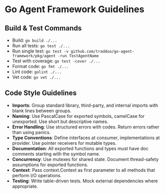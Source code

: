 # Go Agent Framework Guidelines

## Build & Test Commands
- Build: `go build ./...`
- Run all tests: `go test ./...`
- Run single test: `go test -v github.com/traddoo/go-agent-framework/pkg/agent -run TestAgentName`
- Test with coverage: `go test -cover ./...`
- Format code: `go fmt ./...`
- Lint code: `golint ./...`
- Vet code: `go vet ./...`

## Code Style Guidelines
- **Imports**: Group standard library, third-party, and internal imports with blank lines between groups.
- **Naming**: Use PascalCase for exported symbols, camelCase for unexported. Use short but descriptive names.
- **Error Handling**: Use structured errors with codes. Return errors rather than using panics.
- **Type Conventions**: Define interfaces at consumer, implementations at provider. Use pointer receivers for mutable types.
- **Documentation**: All exported functions and types must have doc comments starting with the symbol name.
- **Concurrency**: Use mutexes for shared state. Document thread-safety assumptions for exported functions.
- **Context**: Pass context.Context as first parameter to all methods that perform I/O operations.
- **Testing**: Write table-driven tests. Mock external dependencies where appropriate.